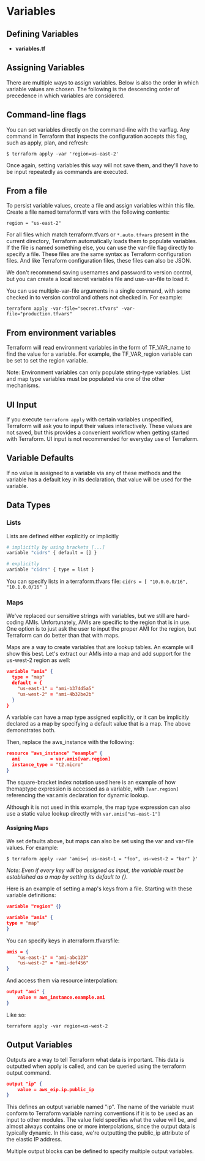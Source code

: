 # Variables

## Defining Variables

- **variables.tf**

## Assigning Variables

There are multiple ways to assign variables. Below is also the order in which variable values are chosen. The following is the descending order of precedence in which variables are considered.

## Command-line flags

You can set variables directly on the command-line with the varflag. Any command in Terraform that inspects the configuration accepts this flag, such as apply, plan, and refresh:

`$ terraform apply -var 'region=us-east-2'`

Once again, setting variables this way will not save them, and they'll have to be input repeatedly as commands are executed.

## From a file

To persist variable values, create a file and assign variables within this file. Create a file named terraform.tf vars with the following contents:

`region = "us-east-2"`

For all files which match terraform.tfvars or `*.auto.tfvars` present in the current directory, Terraform automatically loads them to populate variables. If the file is named something else, you can use the var-file flag directly to specify a file. These files are the same syntax as Terraform configuration files. And like Terraform configuration files, these files can also be JSON.

We don't recommend saving usernames and password to version control, but you can create a local secret variables file and use-var-file to load it.

You can use multiple-var-file arguments in a single command, with some checked in to version control and others not checked in. For example:

`terraform apply -var-file="secret.tfvars" -var-file="production.tfvars"`

## From environment variables

Terraform will read environment variables in the form of TF_VAR_name to find the value for a variable. For example, the TF_VAR_region variable can be set to set the region variable.

Note: Environment variables can only populate string-type variables. List and map type variables must be populated via one of the other mechanisms.

## UI Input

If you execute `terraform apply` with certain variables unspecified, Terraform will ask you to input their values interactively. These values are not saved, but this provides a convenient workflow when getting started with Terraform. UI input is not recommended for everyday use of Terraform.

## Variable Defaults

If no value is assigned to a variable via any of these methods and the variable has a default key in its declaration, that value will be used for the variable.

## Data Types

### Lists

Lists are defined either explicitly or implicitly

```bash
# implicitly by using brackets [...]
variable "cidrs" { default = [] }

# explicitly
variable "cidrs" { type = list }
```

You can specify lists in a terraform.tfvars file:
`cidrs = [ "10.0.0.0/16", "10.1.0.0/16" ]`

### Maps

We've replaced our sensitive strings with variables, but we still are hard-coding AMIs. Unfortunately, AMIs are specific to the region that is in use. One option is to just ask the user to input the proper AMI for the region, but Terraform can do better than that with maps.

Maps are a way to create variables that are lookup tables. An example will show this best. Let's extract our AMIs into a map and add support for the us-west-2 region as well:

```json
variable "amis" {
  type = "map"
  default = {
    "us-east-1" = "ami-b374d5a5"
    "us-west-2" = "ami-4b32be2b"
  }
}
```

A variable can have a map type assigned explicitly, or it can be implicitly declared as a map by specifying a default value that is a map. The above demonstrates both.

Then, replace the aws_instance with the following:

```json
resource "aws_instance" "example" {
  ami           = var.amis[var.region]
  instance_type = "t2.micro"
}
```

The square-bracket index notation used here is an example of how themaptype expression is accessed as a variable, with `[var.region]` referencing the var.amis declaration for dynamic lookup.

Although it is not used in this example, the map type expression can also use a static value lookup directly with `var.amis["us-east-1"]`

#### Assigning Maps

We set defaults above, but maps can also be set using the var and var-file values. For example:

`$ terraform apply -var 'amis={ us-east-1 = "foo", us-west-2 = "bar" }'`

*Note: Even if every key will be assigned as input, the variable must be established as a map by setting its default to {}.*

Here is an example of setting a map's keys from a file. Starting with these variable definitions:

```json
variable "region" {}

variable "amis" {
type = "map"
}
```

You can specify keys in aterraform.tfvarsfile:

```json
amis = {
    "us-east-1" = "ami-abc123"
    "us-west-2" = "ami-def456"
}
```

And access them via resource interpolation:

```json
output "ami" {
    value = aws_instance.example.ami
}
```

Like so:

`terraform apply -var region=us-west-2`

## Output Variables

Outputs are a way to tell Terraform what data is important. This data is outputted when apply is called, and can be queried using the terraform output command.

```json
output "ip" {
    value = aws_eip.ip.public_ip
}
```

This defines an output variable named "ip". The name of the variable must conform to Terraform variable naming conventions if it is to be used as an input to other modules. The value field specifies what the value will be, and almost always contains one or more interpolations, since the output data is typically dynamic. In this case, we're outputting the public_ip attribute of the elastic IP address.

Multiple output blocks can be defined to specify multiple output variables.
